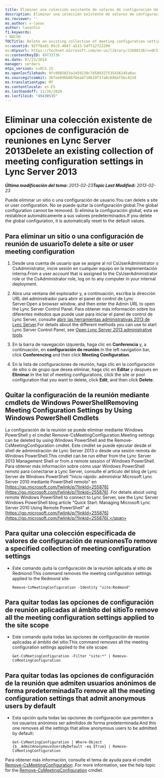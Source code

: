 ```yaml
---
title: Eliminar una colección existente de valores de configuración de reuniones
description: Eliminar una colección existente de valores de configuración de reuniones.
ms.reviewer: ''
ms.author: v-lanac
author: lanachin
f1.keywords:
- NOCSH
TOCTitle: Delete an existing collection of meeting configuration settings
ms:assetid: 92ff8a91-05c5-4047-a533-5dff12f22299
ms:mtpsurl: https://technet.microsoft.com/en-us/library/JJ688136(v=OCS.15)
ms:contentKeyID: 49733736
ms.date: 07/23/2014
manager: serdars
mtps_version: v=OCS.15
ms.openlocfilehash: 9fc0985023a1459130c7d589327535436145a0ac
ms.sourcegitcommit: 36fee89bb887bea4f18b19f17a8c69daf5bc423d
ms.translationtype: MT
ms.contentlocale: es-ES
ms.lasthandoff: 11/26/2020
ms.locfileid: "49430535"
---
```

# <a name="delete-an-existing-collection-of-meeting-configuration-settings-in-lync-server-2013"></a><span data-ttu-id="13e68-103">Eliminar una colección existente de opciones de configuración de reuniones en Lync Server 2013</span><span class="sxs-lookup"><span data-stu-id="13e68-103">Delete an existing collection of meeting configuration settings in Lync Server 2013</span></span>

<div data-xmlns="http://www.w3.org/1999/xhtml">

<div class="topic" data-xmlns="http://www.w3.org/1999/xhtml" data-msxsl="urn:schemas-microsoft-com:xslt" data-cs="https://msdn.microsoft.com/">

<div data-asp="https://msdn2.microsoft.com/asp">



</div>

<div id="mainSection">

<div id="mainBody"><span data-ttu-id="13e68-104">

<span> </span></span><span class="sxs-lookup"><span data-stu-id="13e68-104">

<span> </span></span></span>

<span data-ttu-id="13e68-105">_**Última modificación del tema:** 2013-02-23_</span><span class="sxs-lookup"><span data-stu-id="13e68-105">_**Topic Last Modified:** 2013-02-23_</span></span>

<span data-ttu-id="13e68-106">Puede eliminar un sitio o una configuración de usuario.</span><span class="sxs-lookup"><span data-stu-id="13e68-106">You can delete a site or user configuration.</span></span> <span data-ttu-id="13e68-107">No se puede quitar la configuración global.</span><span class="sxs-lookup"><span data-stu-id="13e68-107">The global configuration cannot be removed.</span></span> <span data-ttu-id="13e68-108">Si elimina la configuración global, esta se restablece automáticamente a sus valores predeterminados.</span><span class="sxs-lookup"><span data-stu-id="13e68-108">If you delete the global configuration, it is automatically reset to the default values.</span></span>

<div>

## <a name="to-delete-a-site-or-user-meeting-configuration"></a><span data-ttu-id="13e68-109">Para eliminar un sitio o una configuración de reunión de usuario</span><span class="sxs-lookup"><span data-stu-id="13e68-109">To delete a site or user meeting configuration</span></span>

1.  <span data-ttu-id="13e68-110">Desde una cuenta de usuario que se asigne al rol CsUserAdministrator o CsAdministrator, inicie sesión en cualquier equipo en la implementación interna.</span><span class="sxs-lookup"><span data-stu-id="13e68-110">From a user account that is assigned to the CsUserAdministrator role or the CsAdministrator role, log on to any computer in your internal deployment.</span></span>

2.  <span data-ttu-id="13e68-111">Abra una ventana del explorador y, a continuación, escriba la dirección URL del administrador para abrir el panel de control de Lync Server.</span><span class="sxs-lookup"><span data-stu-id="13e68-111">Open a browser window, and then enter the Admin URL to open the Lync Server Control Panel.</span></span> <span data-ttu-id="13e68-112">Para obtener más información sobre los diferentes métodos que puede usar para iniciar el panel de control de Lync Server, consulte [abrir las herramientas administrativas 2013 de Lync Server](lync-server-2013-open-lync-server-administrative-tools.md).</span><span class="sxs-lookup"><span data-stu-id="13e68-112">For details about the different methods you can use to start Lync Server Control Panel, see [Open Lync Server 2013 administrative tools](lync-server-2013-open-lync-server-administrative-tools.md).</span></span>

3.  <span data-ttu-id="13e68-113">En la barra de navegación izquierda, haga clic en **Conferencia** y, a continuación, en **configuración de reunión**.</span><span class="sxs-lookup"><span data-stu-id="13e68-113">In the left navigation bar, click **Conferencing** and then click **Meeting Configuration**.</span></span>

4.  <span data-ttu-id="13e68-114">En la lista de configuraciones de reunión, haga clic en la configuración de sitio o de grupo que desea eliminar, haga clic en **Editar** y después en **Eliminar**.</span><span class="sxs-lookup"><span data-stu-id="13e68-114">In the list of meeting configurations, click the site or pool configuration that you want to delete, click **Edit**, and then click **Delete**.</span></span>

</div>

<div>

## <a name="removing-meeting-configuration-settings-by-using-windows-powershell-cmdlets"></a><span data-ttu-id="13e68-115">Quitar la configuración de la reunión mediante cmdlets de Windows PowerShell</span><span class="sxs-lookup"><span data-stu-id="13e68-115">Removing Meeting Configuration Settings by Using Windows PowerShell Cmdlets</span></span>

<span data-ttu-id="13e68-116">La configuración de la reunión se puede eliminar mediante Windows PowerShell y el cmdlet Remove-CsMeetingConfiguration.</span><span class="sxs-lookup"><span data-stu-id="13e68-116">Meeting settings can be deleted by using Windows PowerShell and the Remove-CsMeetingConfiguration cmdlet.</span></span> <span data-ttu-id="13e68-117">Este cmdlet se puede ejecutar desde el shell de administración de Lync Server 2013 o desde una sesión remota de Windows PowerShell.</span><span class="sxs-lookup"><span data-stu-id="13e68-117">This cmdlet can be run either from the Lync Server 2013 Management Shell or from a remote session of Windows PowerShell.</span></span> <span data-ttu-id="13e68-118">Para obtener más información sobre cómo usar Windows PowerShell remoto para conectarse a Lync Server, consulte el artículo del blog de Lync Server de Windows PowerShell "Inicio rápido: administrar Microsoft Lync Server 2010 mediante PowerShell remoto" en [https://go.microsoft.com/fwlink/p/?linkId=255876](https://go.microsoft.com/fwlink/p/?linkid=255876) .</span><span class="sxs-lookup"><span data-stu-id="13e68-118">For details about using remote Windows PowerShell to connect to Lync Server, see the Lync Server Windows PowerShell blog article "Quick Start: Managing Microsoft Lync Server 2010 Using Remote PowerShell" at [https://go.microsoft.com/fwlink/p/?linkId=255876](https://go.microsoft.com/fwlink/p/?linkid=255876).</span></span>

<div>

## <a name="to-remove-a-specified-collection-of-meeting-configuration-settings"></a><span data-ttu-id="13e68-119">Para quitar una colección especificada de valores de configuración de reuniones</span><span class="sxs-lookup"><span data-stu-id="13e68-119">To remove a specified collection of meeting configuration settings</span></span>

  - <span data-ttu-id="13e68-120">Este comando quita la configuración de la reunión aplicada al sitio de Redmond:</span><span class="sxs-lookup"><span data-stu-id="13e68-120">This command removes the meeting configuration settings applied to the Redmond site:</span></span>
    
        Remove-CsMeetingConfiguration -Identity "site:Redmond"

</div>

<div>

## <a name="to-remove-all-the-meeting-configuration-settings-applied-to-the-site-scope"></a><span data-ttu-id="13e68-121">Para quitar todas las opciones de configuración de reunión aplicadas al ámbito del sitio</span><span class="sxs-lookup"><span data-stu-id="13e68-121">To remove all the meeting configuration settings applied to the site scope</span></span>

  - <span data-ttu-id="13e68-122">Este comando quita todas las opciones de configuración de reunión aplicadas al ámbito del sitio:</span><span class="sxs-lookup"><span data-stu-id="13e68-122">This command removes all the meeting configuration settings applied to the site scope:</span></span>
    
        Get-CsMeetingConfiguration -Filter "site:*" | Remove-CsMeetingConfiguration

</div>

<div>

## <a name="to-remove-all-the-meeting-configuration-settings-that-admit-anonymous-users-by-default"></a><span data-ttu-id="13e68-123">Para quitar todas las opciones de configuración de la reunión que admiten usuarios anónimos de forma predeterminada</span><span class="sxs-lookup"><span data-stu-id="13e68-123">To remove all the meeting configuration settings that admit anonymous users by default</span></span>

  - <span data-ttu-id="13e68-124">Esta opción quita todas las opciones de configuración que permiten a los usuarios anónimos ser admitidos de forma predeterminada:</span><span class="sxs-lookup"><span data-stu-id="13e68-124">And this one removes all the settings that allow anonymous users to be admitted by default:</span></span>
    
        Get-CsMeetingConfiguration | Where-Object {$_.AdmitAnonymousUsersByDefault -eq $True} | Remove-CsMeetingConfiguration

</div>

<span data-ttu-id="13e68-125">Para obtener más información, consulte el tema de ayuda para el cmdlet [Remove-CsMeetingConfiguration](https://technet.microsoft.com/library/Gg412775(v=OCS.15)) .</span><span class="sxs-lookup"><span data-stu-id="13e68-125">For more information, see the help topic for the [Remove-CsMeetingConfiguration](https://technet.microsoft.com/library/Gg412775(v=OCS.15)) cmdlet.</span></span>

<span data-ttu-id="13e68-126"></div>

</div>

<span> </span>

</div>

</div>

</span><span class="sxs-lookup"><span data-stu-id="13e68-126"></div>

</div>

<span> </span>

</div>

</div>

</span></span></div>

